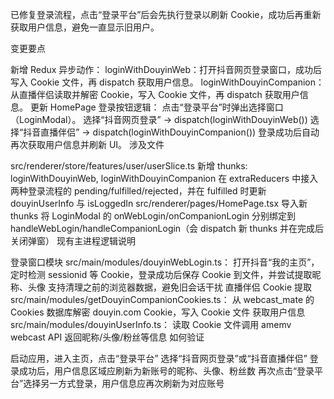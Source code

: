已修复登录流程，点击“登录平台”后会先执行登录以刷新 Cookie，成功后再重新获取用户信息，避免一直显示旧用户。

变更要点

新增 Redux 异步动作：
loginWithDouyinWeb：打开抖音网页登录窗口，成功后写入 Cookie 文件，再 dispatch 获取用户信息。
loginWithDouyinCompanion：从直播伴侣读取并解密 Cookie，写入 Cookie 文件，再 dispatch 获取用户信息。
更新 HomePage 登录按钮逻辑：
点击“登录平台”时弹出选择窗口（LoginModal）。
选择“抖音网页登录” -> dispatch(loginWithDouyinWeb())
选择“抖音直播伴侣” -> dispatch(loginWithDouyinCompanion())
登录成功后自动再次获取用户信息并刷新 UI。
涉及文件

src/renderer/store/features/user/userSlice.ts
新增 thunks: loginWithDouyinWeb, loginWithDouyinCompanion
在 extraReducers 中接入两种登录流程的 pending/fulfilled/rejected，并在 fulfilled 时更新 douyinUserInfo 与 isLoggedIn
src/renderer/pages/HomePage.tsx
导入新 thunks
将 LoginModal 的 onWebLogin/onCompanionLogin 分别绑定到 handleWebLogin/handleCompanionLogin（会 dispatch 新 thunks 并在完成后关闭弹窗）
现有主进程逻辑说明

登录窗口模块 src/main/modules/douyinWebLogin.ts：
打开抖音“我的主页”，定时检测 sessionid 等 Cookie，登录成功后保存 Cookie 到文件，并尝试提取昵称、头像
支持清理之前的浏览器数据，避免旧会话干扰
直播伴侣 Cookie 提取 src/main/modules/getDouyinCompanionCookies.ts：
从 webcast_mate 的 Cookies 数据库解密 douyin.com Cookie，写入 Cookie 文件
获取用户信息 src/main/modules/douyinUserInfo.ts：
读取 Cookie 文件调用 amemv webcast API 返回昵称/头像/粉丝等信息
如何验证

启动应用，进入主页，点击“登录平台”
选择“抖音网页登录”或“抖音直播伴侣”
登录成功后，用户信息区域应刷新为新账号的昵称、头像、粉丝数
再次点击“登录平台”选择另一方式登录，用户信息应再次刷新为对应账号